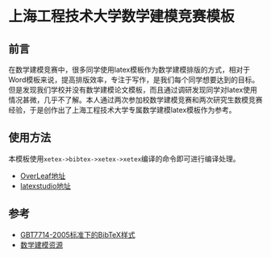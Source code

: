 # 上海工程技术大学数学建模竞赛模板

## 前言

在数学建模竞赛中，很多同学使用latex模板作为数学建模排版的方式，相对于Word模板来说，提高排版效率，专注于写作，是我们每个同学想要达到的目标。但是发现我们学校并没有数学建模论文模板，而且通过调研发现同学对latex使用情况甚微，几乎不了解。本人通过两次参加校数学建模竞赛和两次研究生数模竞赛经验，于是创作出了上海工程技术大学专属数学建模latex模板作为参考。

## 使用方法
本模板使用`xetex->bibtex->xetex->xetex`编译的命令即可进行编译处理。
+ [OverLeaf地址](https://www.overleaf.com/read/mynpkfvwqjnm)
+ [latexstudio地址](https://www.latexstudio.net/index/details/index/ids/3065)

## 参考

+ [GBT7714-2005标准下的BibTeX样式](https://github.com/Haixing-Hu/GBT7714-2005-BibTeX-Style)
+ [数学建模资源](https://github.com/zhanwen/MathModel)

